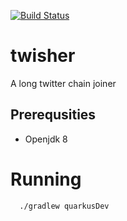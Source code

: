 [![Build Status](https://travis-ci.org/kreigiron/twisher.svg?branch=master)](https://travis-ci.org/kreigiron/twisher)
# twisher
A long twitter chain joiner

## Prerequsities
* Openjdk 8


# Running
```
  ./gradlew quarkusDev 
```

